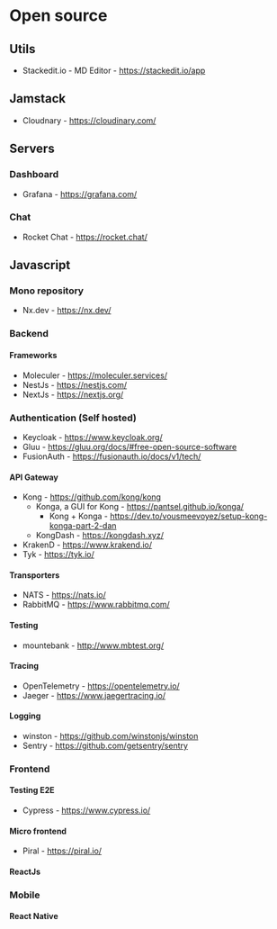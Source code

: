 
# Open source

## Utils
- Stackedit.io - MD Editor - <https://stackedit.io/app>

## Jamstack

- Cloudnary - <https://cloudinary.com/>

## Servers

### Dashboard

- Grafana - <https://grafana.com/>

### Chat

- Rocket Chat - <https://rocket.chat/>  

## Javascript

### Mono repository

- Nx.dev - <https://nx.dev/>

### Backend

#### Frameworks

- Moleculer - <https://moleculer.services/>
- NestJs - <https://nestjs.com/>
- NextJs - <https://nextjs.org/>

### Authentication (Self hosted)

- Keycloak - <https://www.keycloak.org/>
- Gluu - <https://gluu.org/docs/#free-open-source-software>
- FusionAuth - <https://fusionauth.io/docs/v1/tech/>

#### API Gateway

- Kong - <https://github.com/kong/kong>
	 - Konga, a GUI for Kong - <https://pantsel.github.io/konga/>
		 - Kong + Konga - <https://dev.to/vousmeevoyez/setup-kong-konga-part-2-dan>
	 - KongDash - <https://kongdash.xyz/>
- KrakenD - <https://www.krakend.io/>
- Tyk - <https://tyk.io/>

#### Transporters

- NATS - <https://nats.io/>
- RabbitMQ - <https://www.rabbitmq.com/>

#### Testing

- mountebank - <http://www.mbtest.org/>

#### Tracing

- OpenTelemetry - <https://opentelemetry.io/>
- Jaeger - <https://www.jaegertracing.io/>

#### Logging

- winston - <https://github.com/winstonjs/winston>
- Sentry - <https://github.com/getsentry/sentry>

### Frontend

#### Testing E2E

- Cypress - <https://www.cypress.io/>

#### Micro frontend

- Piral - <https://piral.io/>

#### ReactJs

### Mobile

#### React Native
